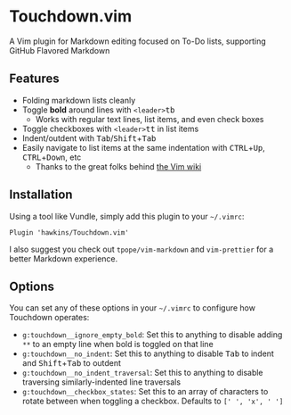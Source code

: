 # Touchdown.vim

A Vim plugin for Markdown editing focused on To-Do lists, supporting GitHub Flavored Markdown

## Features

- Folding markdown lists cleanly
- Toggle **bold** around lines with <kbd>`<leader>`tb</kbd>
  - Works with regular text lines, list items, and even check boxes
- Toggle checkboxes with <kbd>`<leader>`tt</kbd> in list items
- Indent/outdent with <kbd>Tab</kbd>/<kbd>Shift</kbd>+<kbd>Tab</kbd>
- Easily navigate to list items at the same indentation with <kbd>CTRL</kbd>+<kbd>Up</kbd>, <kbd>CTRL</kbd>+<kbd>Down</kbd>, etc
  - Thanks to the great folks behind [the Vim wiki](http://vim.wikia.com/wiki/Move_to_next/previous_line_with_same_indentation)

## Installation

Using a tool like Vundle, simply add this plugin to your `~/.vimrc`:

```
Plugin 'hawkins/Touchdown.vim'
```

I also suggest you check out `tpope/vim-markdown` and `vim-prettier` for a better Markdown experience.

## Options

You can set any of these options in your `~/.vimrc` to configure how Touchdown operates:

- `g:touchdown__ignore_empty_bold`: Set this to anything to disable adding `**` to an empty line when bold is toggled on that line
- `g:touchdown__no_indent`: Set this to anything to disable <kbd>Tab</kbd> to indent and <kbd>Shift</kbd>+<kbd>Tab</kbd> to outdent
- `g:touchdown__no_indent_traversal`: Set this to anything to disable traversing similarly-indented line traversals
- `g:touchdown__checkbox_states`: Set this to an array of characters to rotate between when toggling a checkbox. Defaults to `[' ', 'x', ' ']`
